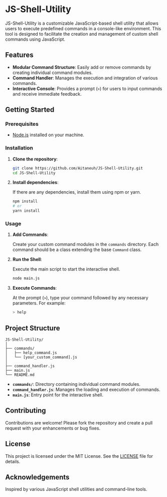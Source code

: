 # JS-Shell-Utility

JS-Shell-Utility is a customizable JavaScript-based shell utility that allows users to execute predefined commands in a console-like environment. This tool is designed to facilitate the creation and management of custom shell commands using JavaScript.

## Features

- **Modular Command Structure**: Easily add or remove commands by creating individual command modules.
- **Command Handler**: Manages the execution and integration of various commands.
- **Interactive Console**: Provides a prompt (`>`) for users to input commands and receive immediate feedback.

## Getting Started

### Prerequisites

- [Node.js](https://nodejs.org/) installed on your machine.

### Installation

1. **Clone the repository**:

   ```bash
   git clone https://github.com/Aitaneuh/JS-Shell-Utility.git
   cd JS-Shell-Utility
   ```

2. **Install dependencies**:

   If there are any dependencies, install them using npm or yarn.

   ```bash
   npm install
   # or
   yarn install
   ```

### Usage

1. **Add Commands**:

   Create your custom command modules in the `commands` directory. Each command should be a class extending the base `Command` class.

2. **Run the Shell**:

   Execute the main script to start the interactive shell.

   ```bash
   node main.js
   ```

3. **Execute Commands**:

   At the prompt (`>`), type your command followed by any necessary parameters. For example:

   ```bash
   > help
   ```

## Project Structure

```
JS-Shell-Utility/
│
├── commands/
│   ├── help_command.js
│   └── [your_custom_command].js
│
├── command_handler.js
├── main.js
└── README.md
```

- **`commands/`**: Directory containing individual command modules.
- **`command_handler.js`**: Manages the loading and execution of commands.
- **`main.js`**: Entry point for the interactive shell.

## Contributing

Contributions are welcome! Please fork the repository and create a pull request with your enhancements or bug fixes.

## License

This project is licensed under the MIT License. See the [LICENSE](LICENSE) file for details.

## Acknowledgements

Inspired by various JavaScript shell utilities and command-line tools.